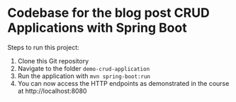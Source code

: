 # Codebase for the blog post CRUD Applications with Spring Boot

Steps to run this project:

1. Clone this Git repository
2. Navigate to the folder `demo-crud-application`
3. Run the application with `mvn spring-boot:run`
4. You can now access the HTTP endpoints as demonstrated in the course at http://localhost:8080
